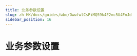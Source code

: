 ```yaml
---
title: 业务参数设置
slug: zh-HK/docs/guides/wbo/OwwfwlCsPiMQS9k4E2mc5U4FnJd
sidebar_position: 16
---
```



# 业务参数设置


